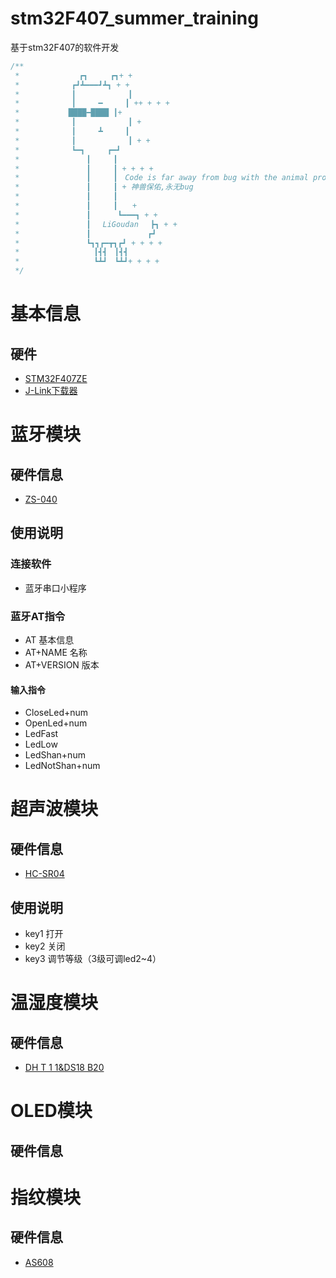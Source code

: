 # stm32F407_summer_training
基于stm32F407的软件开发

```c
/**
 *　　　　　　　　┏┓　　　┏┓+ +
 *　　　　　　　┏┛┻━━━┛┻┓ + +
 *　　　　　　　┃　　　　　　　┃ 　
 *　　　　　　　┃　　　━　　　┃ ++ + + +
 *　　　　　　 ████━████ ┃+
 *　　　　　　　┃　　　　　　　┃ +
 *　　　　　　　┃　　　┻　　　┃
 *　　　　　　　┃　　　　　　　┃ + +
 *　　　　　　　┗━┓　　　┏━┛
 *　　　　　　　　　┃　　　┃　　　　　　　　　　　
 *　　　　　　　　　┃　　　┃ + + + +
 *　　　　　　　　　┃　　　┃　Code is far away from bug with the animal protecting　　　　　　　
 *　　　　　　　　　┃　　　┃ + 神兽保佑,永无bug　　
 *　　　　　　　　　┃　　　┃
 *　　　　　　　　　┃　　　┃　　+　　　　　　　　　
 *　　　　　　　　　┃　 　　┗━━━┓ + +
 *　　　　　　　　　┃ 　LiGoudan 　┣┓ + +
 *　　　　　　　　　┃ 　　　　　　　┏┛
 *　　　　　　　　　┗┓┓┏━┳┓┏┛ + + + +
 *　　　　　　　　　　┃┫┫　┃┫┫
 *　　　　　　　　　　┗┻┛　┗┻┛+ + + +
 */
```

# 基本信息
## 硬件
- [STM32F407ZE](https://s.taobao.com/search?q=STM32F407ZE&imgfile=&js=1&stats_click=search_radio_all%3A1&initiative_id=staobaoz_20210715&ie=utf8 "直达链接")
- [J-Link下载器](https://s.taobao.com/search?q=J-Link%E4%B8%8B%E8%BD%BD%E5%99%A8&imgfile=&js=1&stats_click=search_radio_all%3A1&initiative_id=staobaoz_20210715&ie=utf8 "直达链接")

# 蓝牙模块
## 硬件信息
- [ZS-040](https://s.taobao.com/search?q=ZS-040&imgfile=&js=1&stats_click=search_radio_all%3A1&initiative_id=staobaoz_20210715&ie=utf8 "直达链接")
## 使用说明
### 连接软件
- 蓝牙串口小程序

### 蓝牙AT指令
- AT  基本信息
- AT+NAME 名称
- AT+VERSION  版本

#### 输入指令
- CloseLed+num	
- OpenLed+num	
- LedFast
- LedLow
- LedShan+num	
- LedNotShan+num	
# 超声波模块
## 硬件信息
- [HC-SR04](https://s.taobao.com/search?q=HC-SR04&imgfile=&js=1&stats_click=search_radio_all%3A1&initiative_id=staobaoz_20210715&ie=utf8 "直达链接")
## 使用说明
- key1  打开
- key2  关闭
- key3 调节等级（3级可调led2~4）
# 温湿度模块
## 硬件信息
- [DH T 1 1&DS18 B20](https://s.taobao.com/search?q=DH+T+1+1%26DS18+B20&imgfile=&js=1&stats_click=search_radio_all%3A1&initiative_id=staobaoz_20210715&ie=utf8 "直达链接")
# OLED模块
## 硬件信息

# 指纹模块
## 硬件信息
- [AS608](https://s.taobao.com/search?q=as608&imgfile=&commend=all&ssid=s5-e&search_type=item&sourceId=tb.index&spm=&ie=utf8&initiative_id=tbindexz_20170306 "直达链接")
